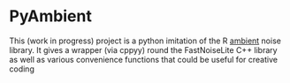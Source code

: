 # PyAmbient

This (work in progress) project is a python imitation of the R [ambient](https://github.com/thomasp85/ambient) noise library. It gives a wrapper (via cppyy) round the FastNoiseLite C++ library as well as various convenience functions that could be useful for creative coding

